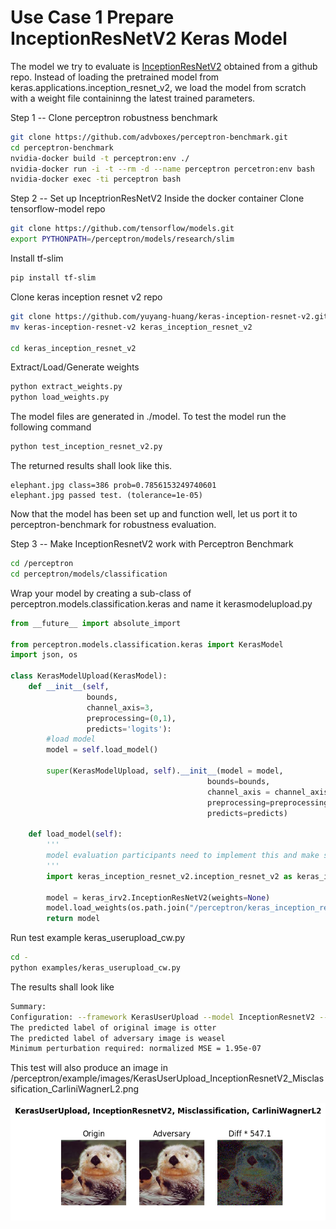 # Use Case 1 Prepare InceptionResNetV2 Keras Model

The model we try to evaluate is [InceptionResNetV2](https://github.com/yuyang-huang/keras-inception-resnet-v2) obtained from a github repo. Instead of loading the pretrained model from keras.applications.inception_resnet_v2, we load the model from scratch with a weight file containinng the latest trained parameters.

Step 1 -- Clone perceptron robustness benchmark
```bash
git clone https://github.com/advboxes/perceptron-benchmark.git
cd perceptron-benchmark
nvidia-docker build -t perceptron:env ./
nvidia-docker run -i -t --rm -d --name perceptron percetron:env bash
nvidia-docker exec -ti perceptron bash
```  

Step 2 -- Set up InceptrionResNetV2
Inside the docker container
Clone tensorflow-model repo
```bash
git clone https://github.com/tensorflow/models.git
export PYTHONPATH=/perceptron/models/research/slim
```
Install tf-slim
```bash
pip install tf-slim
```

Clone keras inception resnet v2 repo
```bash
git clone https://github.com/yuyang-huang/keras-inception-resnet-v2.git
mv keras-inception-resnet-v2 keras_inception_resnet_v2

cd keras_inception_resnet_v2
```

Extract/Load/Generate weights
```bash
python extract_weights.py
python load_weights.py
```

The  model files are generated in ./model. To test the model run the following command
```bash
python test_inception_resnet_v2.py
```
The returned results shall look like this.
```
elephant.jpg class=386 prob=0.7856153249740601
elephant.jpg passed test. (tolerance=1e-05)
```

Now that the model has been set up and function well, let us port it to perceptron-benchmark for robustness evaluation.

Step 3 -- Make InceptionResnetV2 work with Perceptron Benchmark
```bash
cd /perceptron
cd perceptron/models/classification
```
Wrap your model by creating a sub-class of perceptron.models.classification.keras and name it kerasmodelupload.py
```python
from __future__ import absolute_import

from perceptron.models.classification.keras import KerasModel
import json, os

class KerasModelUpload(KerasModel):
    def __init__(self,
                 bounds,
                 channel_axis=3,
                 preprocessing=(0,1),
                 predicts='logits'):
        #load model
        model = self.load_model()

        super(KerasModelUpload, self).__init__(model = model,
                                            bounds=bounds,
                                            channel_axis = channel_axis,
                                            preprocessing=preprocessing,
                                            predicts=predicts)

    def load_model(self):
        '''
        model evaluation participants need to implement this and make sure a keras model can be loaded and fully-functional
        '''
        import keras_inception_resnet_v2.inception_resnet_v2 as keras_irv2

        model = keras_irv2.InceptionResNetV2(weights=None)
        model.load_weights(os.path.join("/perceptron/keras_inception_resnet_v2/models",'inception_resnet_v2_weights_tf_dim_ordering_tf_kernels.h5'))
        return model
```


Run test example keras_userupload_cw.py 
```bash
cd -
python examples/keras_userupload_cw.py
```

The results shall look like
```bash
Summary:
Configuration: --framework KerasUserUpload --model InceptionResnetV2 --criterion Misclassification --metric CarliniWagnerL2
The predicted label of original image is otter
The predicted label of adversary image is weasel
Minimum perturbation required: normalized MSE = 1.95e-07
```
This test will also produce an image in /perceptron/example/images/KerasUserUpload_InceptionResnetV2_Misclassification_CarliniWagnerL2.png

![enter image description here](examples/images/KerasUserUpload_InceptionResnetV2_Misclassification_CarliniWagnerL2.png)




